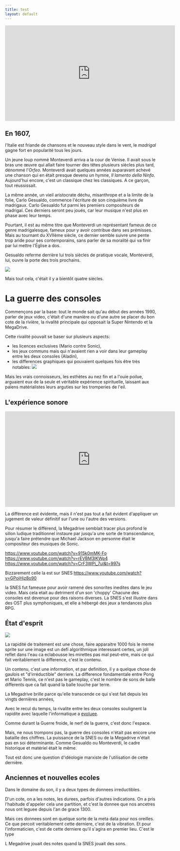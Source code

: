 ```yaml
---
title: test 
layout: default
---
```


<script type="module" src="/chiptunes/js/fm.mjs"> </script>

<iframe width="560" height="315" src="https://www.youtube.com/embed/z3ZX5hFN-is" frameborder="0" allow="accelerometer; autoplay; clipboard-write; encrypted-media; gyroscope; picture-in-picture" allowfullscreen></iframe>

## En 1607,

l'Italie est friande de chansons et le nouveau style dans le vent, le _madrigal_ gagne fort en popularité
tous les jours.

Un jeune loup nommé Monteverdi arriva a la cour de Venise. Il avait sous le
bras une œuvre qui allait faire tourner des têtes plusieurs siècles plus tard, dénommé l'_Orfeo_.
Monteverdi avait quelques années auparavant achevé une chanson qui en était
presque devenu un hymne, *Il lamento della Ninfa*. Aujourd'hui encore, c'est un 
classique chez les classiques. A ce garçon, tout réussissait.

La même année, un vieil aristocrate déchu, misanthrope et a la limite de la
folie, Carlo Gesualdo, commence l'écriture de son cinquième livre de
madrigaux. Carlo Gesualdo fut parmi les premiers compositeurs de madrigal. Ces derniers seront peu joués, car leur musique n'est
plus en phase avec leur temps. 

Pourtant, il est au même titre que Monteverdi un représentant fameux de ce genre madrigalesque, fameux 
pour y avoir contribue dans ses prémisses. Mais au tournant du XVIIème siècle, ce dernier semble suivre
une pente trop aride pour ses contemporains, sans parler de sa moralité qui va finir par lui mettre
l'Église a dos.

Gesualdo referme derrière lui trois siècles de pratique vocale, Monteverdi, lui, ouvre la porte des trois prochains.

![](/chiptunes/assets/trends_gesualdo_monteverdi.png)

Mais tout cela, c'était il y a bientôt quatre siècles.

# La guerre des consoles
Commençons par la base: tout le monde sait qu'au début des années 1990, parler
de jeux video, c'était d'une manière ou d'une autre se placer du bon cote de
la rivière, la rivalité principale qui opposait la Super Nintendo et la
MegaDrive.

Cette rivalité pouvait se baser sur plusieurs aspects:
* les licences exclusives (Mario contre Sonic),
* les jeux communs mais qui n'avaient rien a voir dans leur gameplay entre les deux consoles (Aladin),
* les differences graphiques qui pouvaient quelques fois être très notables:
![](https://assets-prd.ignimgs.com/2019/08/29/3-scoobydoomystery-1567116080076.jpg)

Mais les vrais connoisseurs, les esthètes au nez fin et a l'ouïe poilue,
arguaient eux de la seule et véritable expérience spirituelle, laissant aux
païens matérialistes leurs arguties sur les tromperies de l'eil.

## L'expérience sonore

<iframe width="560" height="315" src="https://www.youtube.com/embed/d5TQBoLf974" frameborder="0" allow="accelerometer; autoplay; clipboard-write; encrypted-media; gyroscope; picture-in-picture" allowfullscreen></iframe>

La différence est évidente, mais il n'est pas tout a fait évident d'appliquer un jugement
de valeur définitif sur l'une ou l'autre des versions.  


Pour résumer le différend, la Megadrive semblait tracer plus profond le sillon
ludique traditionnel instaure par jusqu'a une sorte de transcendance, 
jusqu'a faire prétendre que Michael Jackson en personne était le compositeur
des musiques de Sonic. 

https://www.youtube.com/watch?v=915k0mMK-Fo
https://www.youtube.com/watch?v=rEVBM3IKWp4
https://www.youtube.com/watch?v=CrF3WPi_7uI&t=997s

Bizzarement celle la est sur SNES
https://www.youtube.com/watch?v=GPojHjz8o90


la SNES fut fameuse pour avoir ramené des sonorites inedites dans
le jeu video.
Mais cela etait au detriment d'un son 'choppy' 
Chacune des consoles est devenue pour des raisons diverses.
 La SNES s'est illustre dans des OST
plus symphoniques, et elle a hébergé des jeux a tendances plus RPG.



## État d'esprit

![](https://upload.wikimedia.org/wikipedia/commons/a/a4/Loi_de_Moore.png)

La rapidité de traitement est une
chose, faire apparaitre 1000 fois le meme sprite sur une image est un defi
algorithmique interessant certes, un joli reflet dans l'eau ca eclabousse les mirettes pas mal peut-etre, mais ce qui fait veritablement la difference, c'est le contenu.

Un contenu, c'est une information, et par definition, il y a quelque chose de
gaulois et "d'irréductible" derriere. La difference fondamentale entre Pong
et Mario Tennis, ce n'est pas le gameplay, c'est le nombre de sons de balle
differents que ca fait quand la balle touche par terre.

La Megadrive brille parce qu'elle transcende ce qui s'est fait depuis les vingts
dernières années,  

Avec le recul du temps, la rivalite entre les deux consoles soulignent la
rapidite avec laquelle l'informatique a
[evoluee](https://fr.wikipedia.org/wiki/Loi_de_Moore).

Comme durant la Guerre froide, le nerf de la guerre, c'est donc l'espace.

Mais, ne nous trompons pas, la guerre des consoles n'était pas encore une
bataille des chiffres. La puissance de la SNES ou de la Megadrive n'était pas
en soi déterminante. Comme Gesualdo ou Monteverdi, le cadre historique et
matériel était le même.

Tout est donc une question d'idéologie marxiste de l'utilisation de cette dernière.

## Anciennes et nouvelles ecoles

Dans le domaine du son, il y a deux types de donnees irreductibles.

D'un cote, on a les notes, les durees, parfois d'autres indications. On a
pris l'habitude d'appeler cela une partition, et c'est la donnee que nos
ancetres nous ont leguee depuis l'an de grace 1300.

Mais ces donnees sont en quelque sorte de la meta data pour nos oreilles. Ce
que percoit veritablement cette derniere, c'est de la vibration. Et pour
l'informaticien, c'est de cette derniere qu'il s'agira en premier lieu.
 C'est le type

L Megadrive jouait des notes quand la SNES jouait des sons.